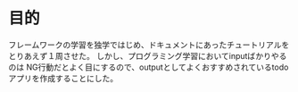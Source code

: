 # 目的
フレームワークの学習を独学ではじめ、ドキュメントにあったチュートリアルをとりあえず１周させた。
しかし、プログラミング学習においてinputばかりやるのは NG行動だとよく目にするので、outputとしてよくおすすめされているtodoアプリを作成することにした。
